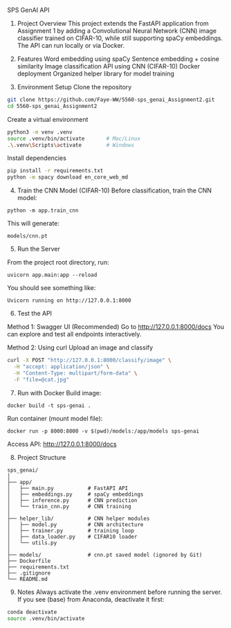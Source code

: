 SPS GenAI API
1. Project Overview
This project extends the FastAPI application from Assignment 1 by adding a Convolutional Neural Network (CNN) image classifier trained on CIFAR-10, while still supporting spaCy embeddings. The API can run locally or via Docker.

2. Features
Word embedding using spaCy
Sentence embedding + cosine similarity
Image classification API using CNN (CIFAR-10)
Docker deployment
Organized helper library for model training

3. Environment Setup
Clone the repository
```bash
git clone https://github.com/Faye-WW/5560-sps_genai_Assignment2.git
cd 5560-sps_genai_Assignment2
```
Create a virtual environment
```bash
python3 -m venv .venv
source .venv/bin/activate       # Mac/Linux
.\.venv\Scripts\activate        # Windows
```
Install dependencies
```bash
pip install -r requirements.txt
python -m spacy download en_core_web_md
```

4. Train the CNN Model (CIFAR-10)
Before classification, train the CNN model:
```
python -m app.train_cnn
```
This will generate:
```
models/cnn.pt
```

5. Run the Server

From the project root directory, run:

`uvicorn app.main:app --reload`

You should see something like:

`Uvicorn running on http://127.0.0.1:8000`

6. Test the API

Method 1: Swagger UI (Recommended)
Go to http://127.0.0.1:8000/docs
You can explore and test all endpoints interactively.

Method 2: Using curl
Upload an image and classify
```bash
curl -X POST "http://127.0.0.1:8000/classify/image" \
  -H "accept: application/json" \
  -H "Content-Type: multipart/form-data" \
  -F "file=@cat.jpg"
```

7. Run with Docker
Build image:
```
docker build -t sps-genai .
```
Run container (mount model file):
```
docker run -p 8000:8000 -v $(pwd)/models:/app/models sps-genai
```
Access API:
http://127.0.0.1:8000/docs

8. Project Structure
```text
sps_genai/
│
├── app/
│   ├── main.py           # FastAPI API
│   ├── embeddings.py     # spaCy embeddings
│   ├── inference.py      # CNN prediction
│   └── train_cnn.py      # CNN training
│
├── helper_lib/           # CNN helper modules
│   ├── model.py          # CNN architecture
│   ├── trainer.py        # training loop
│   ├── data_loader.py    # CIFAR10 loader
│   └── utils.py
│
├── models/               # cnn.pt saved model (ignored by Git)
├── Dockerfile
├── requirements.txt
├── .gitignore
└── README.md
```

9. Notes
Always activate the .venv environment before running the server.
If you see (base) from Anaconda, deactivate it first:
```bash
conda deactivate
source .venv/bin/activate
```


